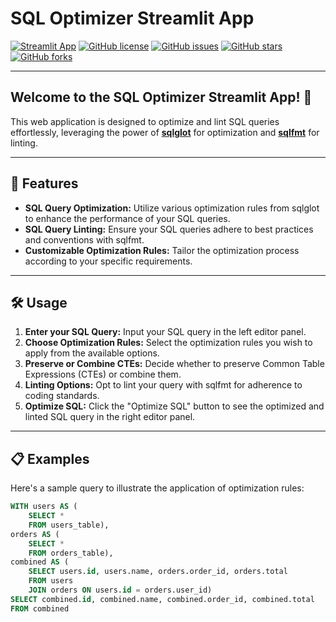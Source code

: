 # SQL Optimizer Streamlit App

[![Streamlit App](https://static.streamlit.io/badges/streamlit_badge_black_white.svg)](https://sql-optimizer.streamlit.app)
[![GitHub license](https://img.shields.io/github/license/shubhusion/sql-optimizer-app.svg)](https://github.com/shubhusion/sql-optimizer-app/blob/main/LICENSE)
[![GitHub issues](https://img.shields.io/github/issues/shubhusion/sql-optimizer-app.svg)](https://github.com/shubhusion/sql-optimizer-app/issues)
[![GitHub stars](https://img.shields.io/github/stars/shubhusion/sql-optimizer-app.svg)](https://github.com/shubhusion/sql-optimizer-app/stargazers)
[![GitHub forks](https://img.shields.io/github/forks/shubhusion/sql-optimizer-app.svg)](https://github.com/shubhusion/sql-optimizer-app/network)

---

## Welcome to the SQL Optimizer Streamlit App! 🎉

This web application is designed to optimize and lint SQL queries effortlessly, leveraging the power of [**sqlglot**](https://github.com/tobymao/sqlglot) for optimization and [**sqlfmt**](http://sqlfmt.com) for linting.

---

## 🚀 Features

- **SQL Query Optimization:** Utilize various optimization rules from sqlglot to enhance the performance of your SQL queries.
- **SQL Query Linting:** Ensure your SQL queries adhere to best practices and conventions with sqlfmt.
- **Customizable Optimization Rules:** Tailor the optimization process according to your specific requirements.

---

## 🛠️ Usage

1. **Enter your SQL Query:** Input your SQL query in the left editor panel.
2. **Choose Optimization Rules:** Select the optimization rules you wish to apply from the available options.
3. **Preserve or Combine CTEs:** Decide whether to preserve Common Table Expressions (CTEs) or combine them.
4. **Linting Options:** Opt to lint your query with sqlfmt for adherence to coding standards.
5. **Optimize SQL:** Click the "Optimize SQL" button to see the optimized and linted SQL query in the right editor panel.

---

## 📋 Examples

Here's a sample query to illustrate the application of optimization rules:

```sql
WITH users AS (
    SELECT *
    FROM users_table),
orders AS (
    SELECT *
    FROM orders_table),
combined AS (
    SELECT users.id, users.name, orders.order_id, orders.total
    FROM users
    JOIN orders ON users.id = orders.user_id)
SELECT combined.id, combined.name, combined.order_id, combined.total
FROM combined
